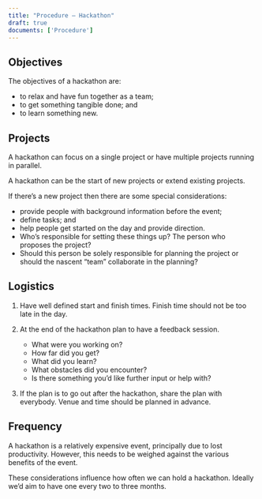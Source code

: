 ```yaml
---
title: "Procedure – Hackathon"
draft: true
documents: ['Procedure']
---
```


## Objectives

The objectives of a hackathon are:

- to relax and have fun together as a team;
- to get something tangible done; and
- to learn something new.

## Projects

A hackathon can focus on a single project or have multiple projects running in parallel.

A hackathon can be the start of new projects or extend existing projects.

If there’s a new project then there are some special considerations:

- provide people with background information before the event;
- define tasks; and
- help people get started on the day and provide direction.
- Who’s responsible for setting these things up? The person who proposes the project?
- Should this person be solely responsible for planning the project or should the nascent “team” collaborate in the planning?

## Logistics

1. Have well defined start and finish times. Finish time should not be too late in the day.
2. At the end of the hackathon plan to have a feedback session.

    - What were you working on?
    - How far did you get?
    - What did you learn?
    - What obstacles did you encounter?
    - Is there something you’d like further input or help with?

3. If the plan is to go out after the hackathon, share the plan with everybody. Venue and time should be planned in advance.

## Frequency

A hackathon is a relatively expensive event, principally due to lost productivity. However, this needs to be weighed against the various benefits of the event.

These considerations influence how often we can hold a hackathon. Ideally we’d aim to have one every two to three months.